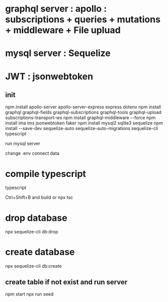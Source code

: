 # graphql server : apollo : subscriptions + queries + mutations + middleware + File upluad

# mysql server : Sequelize

# JWT : jsonwebtoken 

## init
npm install apollo-server apollo-server-express express dotenv
npm install graphql graphql-fields graphql-subscriptions graphql-tools graphql-upload subscriptions-transport-ws
npm install graphql-middleware --force
npm install ima ims jsonwebtoken faker 
npm install mysql2 sqlite3 sequelize
npm install --save-dev sequelize-auto sequelize-auto-migrations sequelize-cli typescript

run mysql server

change .env connect data

# compile typescript
typescript

Ctrl+Shift+B and build or npx tsc

# drop database

npx sequelize-cli db:drop 

# create database

npx sequelize-cli db:create

## create table if not exist and run server
npm start 
npx run seed


